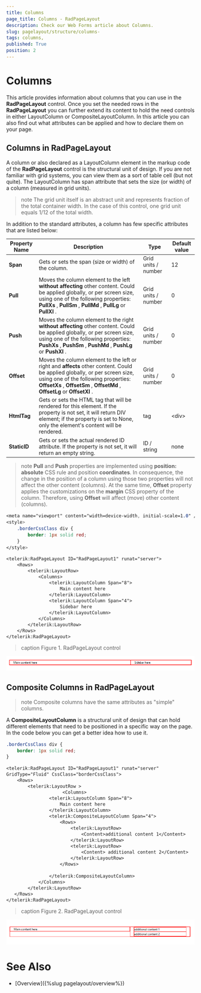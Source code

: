 ```yaml
---
title: Columns 
page_title: Columns - RadPageLayout
description: Check our Web Forms article about Columns.
slug: pagelayout/structure/columns-
tags: columns,
published: True
position: 2
---
```


# Columns 



This article provides information about columns that you can use in the **RadPageLayout** control. Once you set the needed rows in the **RadPageLayout** you can further extend its content to hold the need controls in either LayoutColumn or CompositeLayoutColumn. In this article you can also find out what attributes can be applied and how to declare them on your page.

## Columns in RadPageLayout

A column or also declared as a LayoutColumn element in the markup code of the **RadPageLayout** control is the structural unit of design. If you are not familiar with grid systems, you can view them as a sort of table cell (but not quite). The LayoutColumn has span attribute that sets the size (or width) of a column (measured in grid units).

>note The grid unit itself is an abstract unit and represents fraction of the total container width. In the case of this control, one grid unit equals 1/12 of the total width.
>


In addition to the standard attributes, a column has few specific attributes that are listed below:


| Property Name | Description | Type | Default value |
| ------ | ------ | ------ | ------ |
| **Span** |Gets or sets the span (size or width) of the column.| Grid units / number | 12 |
| **Pull** |Moves the column element to the left **without affecting** other content. Could be applied globally, or per screen size, using one of the following properties: **PullXs** , **PullSm** , **PullMd** , **PullLg** or **PullXl** .| Grid units / number | 0 |
| **Push** |Moves the column element to the right **without affecting** other content. Could be applied globally, or per screen size, using one of the following properties: **PushXs** , **PushSm** , **PushMd** , **PushLg** or **PushXl** .| Grid units / number | 0 |
| **Offset** |Moves the column element to the left or right and **affects** other content. Could be applied globally, or per screen size, using one of the following properties: **OffsetXs** , **OffsetSm** , **OffsetMd** , **OffsetLg** or **OffsetXl** .| Grid units / number | 0 |
| **HtmlTag** |Gets or sets the HTML tag that will be rendered for this element. If the property is not set, it will return DIV element; if the property is set to None, only the element's content will be rendered.| tag | &lt;div&gt; |
| **StaticID** |Gets or sets the actual rendered ID attribute. If the property is not set, it will return an empty string.| ID / string | none |


>note **Pull** and **Push** properties are implemented using **position: absolute** CSS rule and position **coordinates**. In consequence, the change in the position of a column using those two properties will not affect the other content (columns). At the same time, **Offset** property applies the customizations on the **margin** CSS property of the column. Therefore, using **Offset** will affect (move) other content (columns).
>


````CSS
<meta name="viewport" content="width=device-width, initial-scale=1.0" />
<style>
    .borderCssClass div {
    	border: 1px solid red;
    }
</style>
````

````ASPNET
<telerik:RadPageLayout ID="RadPageLayout1" runat="server">
    <Rows>
        <telerik:LayoutRow>
            <Columns>
                <telerik:LayoutColumn Span="8">
                    Main content here
                </telerik:LayoutColumn>
                <telerik:LayoutColumn Span="4">
                    Sidebar here
                </telerik:LayoutColumn>
            </Columns>
        </telerik:LayoutRow>
    </Rows>
</telerik:RadPageLayout>
````


>caption Figure 1. RadPageLayout control

![page-layout-column](images/page-layout-column.png)

## Composite Columns in RadPageLayout

>note Composite columns have the same attributes as "simple" columns.
>


A **CompositeLayoutColumn** is a structural unit of design that can hold different elements that need to be positioned in a specific way on the page. In the code below you can get a better idea how to use it.

````CSS
.borderCssClass div {
	border: 1px solid red;
}
````

````ASPNET
<telerik:RadPageLayout ID="RadPageLayout1" runat="server" GridType="Fluid" CssClass="borderCssClass">
    <Rows>
        <telerik:LayoutRow >
                     <Columns>
                <telerik:LayoutColumn Span="8">
                    Main content here
                </telerik:LayoutColumn>
                <telerik:CompositeLayoutColumn Span="4">
                    <Rows>
                        <telerik:LayoutRow>
                            <Content>additional content 1</Content>
                        </telerik:LayoutRow>
                        <telerik:LayoutRow>
                            <Content> additional content 2</Content>
                        </telerik:LayoutRow>
                    </Rows>

                </telerik:CompositeLayoutColumn>
            </Columns>
        </telerik:LayoutRow>
   </Rows>
</telerik:RadPageLayout>
````


>caption Figure 2. RadPageLayout control

![page-layout-structure](images/page-layout-structure.png)

# See Also

 * [Overview]({%slug pagelayout/overview%})
